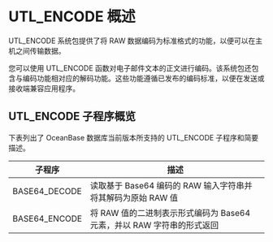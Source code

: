 UTL_ENCODE 概述 
==================================

UTL_ENCODE 系统包提供了将 RAW 数据编码为标准格式的功能，以便可以在主机之间传输数据。

您可以使用 UTL_ENCODE 函数对电子邮件文本的正文进行编码。该系统包还包含与编码功能相对应的解码功能。这些功能遵循已发布的编码标准，以便在发送或接收端兼容应用程序。

UTL_ENCODE 子程序概览 
-------------------------------------

下表列出了 OceanBase 数据库当前版本所支持的 UTL_ENCODE 子程序和简要描述。


|      子程序      |                           描述                            |
|---------------|---------------------------------------------------------|
| BASE64_DECODE | 读取基于 Base64 编码的 RAW 输入字符串并将其解码为原始 RAW 值 |
| BASE64_ENCODE | 将 RAW 值的二进制表示形式编码为 Base64 元素，并以 RAW 字符串的形式返回            |


